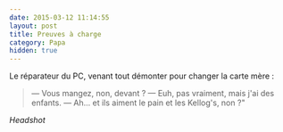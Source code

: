 ```yaml
---
date: 2015-03-12 11:14:55
layout: post
title: Preuves à charge
category: Papa
hidden: true
---
```


Le réparateur du PC, venant tout démonter pour changer la carte mère :

> —  Vous mangez, non, devant ?
> —  Euh, pas vraiment, mais j'ai des enfants.
> —  Ah... et ils aiment le pain et les Kellog's, non ?"

_Headshot_
